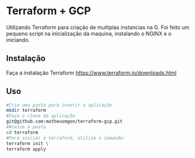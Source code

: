 # Terraform + GCP

Utilizando Terraform para criação de multiplas instancias na G.
Foi feito um pequeno script na inicialização da maquina, instalando o NGINX e o iniciando.

## Instalação

Faça a instalação Terraform
https://www.terraform.io/downloads.html


## Uso

```bash
#Crie uma pasta para inserir a aplicação
mkdir terraform
#Faça o clone da aplicação
git@github.com:matheusmgon/terraform-gcp.git
#Acesse a pasta
cd terraform
#Para iniciar o terraform, utilize o comando:
terraform init \
terraform apply
```


